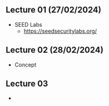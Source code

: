 ## Lecture 01 (27/02/2024)

- SEED Labs
	- https://seedsecuritylabs.org/

## Lecture 02 (28/02/2024)
- Concept

## Lecture 03
- 